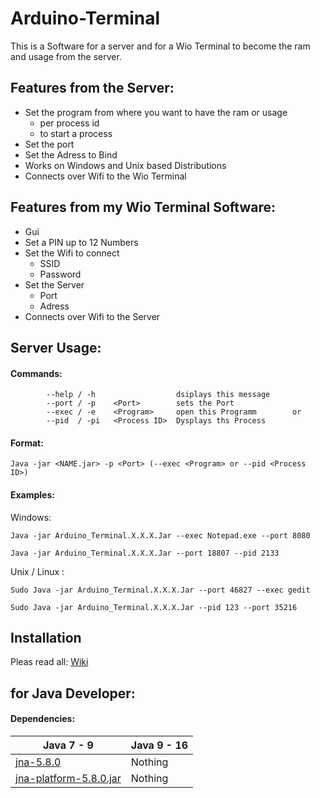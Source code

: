 # Arduino-Terminal
This is a Software for a server and for a Wio Terminal to become the ram and usage from the server.



## Features from the Server:

- Set the program from where you want to have the ram or usage 
   - per process id 
   - to start a process
- Set the port
- Set the Adress to Bind
- Works on Windows and Unix based Distributions
- Connects over Wifi to the Wio Terminal

## Features from my Wio Terminal Software:
- Gui
- Set a PIN up to 12 Numbers
- Set the Wifi to connect
    - SSID
    - Password
- Set the Server
    - Port
    - Adress
-  Connects over Wifi to the Server

## Server Usage:
#### Commands:
```
        --help / -h                  dsiplays this message
        --port / -p    <Port>        sets the Port
        --exec / -e    <Program>     open this Programm        or
        --pid  / -pi   <Process ID>  Dysplays ths Process
```

#### Format:
```
Java -jar <NAME.jar> -p <Port> (--exec <Program> or --pid <Process ID>)
```
#### Examples:

Windows:
```
Java -jar Arduino_Terminal.X.X.X.Jar --exec Notepad.exe --port 8080
```
```
Java -jar Arduino_Terminal.X.X.X.Jar --port 18807 --pid 2133
```
Unix / Linux :
```
Sudo Java -jar Arduino_Terminal.X.X.X.Jar --port 46827 --exec gedit
```

```
Sudo Java -jar Arduino_Terminal.X.X.X.Jar --pid 123 --port 35216
```
## Installation
Pleas read all: [Wiki](https://github.com/HKS-HNS/Arduino-Terminal/wiki) 

## for Java Developer:

#### Dependencies:

|Java 7 - 9| Java 9 - 16|
|----------|------------|
|[jna-5.8.0](https://github.com/java-native-access/jna#jna)     | Nothing       |
|[jna-platform-5.8.0.jar](https://github.com/java-native-access/jna#jna-platform) | Nothing|

